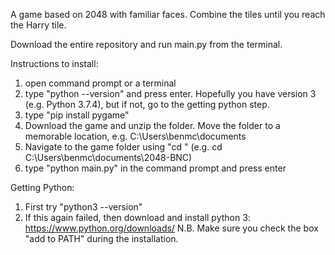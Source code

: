 A game based on 2048 with familiar faces. Combine the tiles until you reach 
the Harry tile.

Download the entire repository and run main.py from the terminal.

Instructions to install:
1) open command prompt or a terminal
2) type "python --version" and press enter. Hopefully you have version 3 (e.g. Python 3.7.4), but if not, go to the getting python step.
3) type "pip install pygame"
4) Download the game and unzip the folder. Move the folder to a memorable location, e.g. C:\\Users\benmc\documents
5) Navigate to the game folder using "cd " (e.g. cd C:\\Users\benmc\documents\2048-BNC)
6) type "python main.py" in the command prompt and press enter 

Getting Python:
1) First try "python3 --version"
2) If this again failed, then download and install python 3: https://www.python.org/downloads/ N.B. Make sure you check the box "add to PATH" during the installation.
